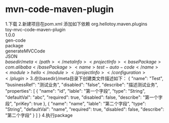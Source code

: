 # mvn-code-maven-plugin

1.下载
2.新建项目在pom.xml 添加如下依赖
<plugin> 
        <groupId>org.hellotoy.maven.plugins</groupId>  
        <artifactId>toy-mvc-code-maven-plugin</artifactId>  
        <version>1.0.0</version>  
        <executions> 
          <execution> 
            <id>gen-code</id>  
            <phase>package</phase>  
            <goals> 
              <goal>generateMVCCode</goal> 
            </goals> 
          </execution> 
        </executions>  
        <configuration> 
          <metaInfo> 
            <type>JSON</type>  
            <path>${basedir}/meta</path> 
          </metaInfo>  
          <projectInfo> 
            <basePackage>com.alibaba</basePackage>  
            <name>test-auto-code</name>  
            <module>hello</module> 
          </projectInfo> 
        </configuration> 
      </plugin>
3.在${basedir}/meta目录下创建类文件描述如下：
{
"name": "Test",
"businessRef": "测试业务",
"disabled": "false",
"describe": "描述测试业务",
"properties": [
{
"name": "id",
"lable": "第一个字段",
"type": "String",
"defaultVal": "abc",
"required": true,
"disabled": false,
"describe": "第一个字段",
"priKey": true
},
{
"name": "name",
"lable": "第二个字段",
"type": "String",
"defaultVal": "name",
"required": true,
"disabled": false,
"describe": "第二个字段"
}
]
}
4.执行package